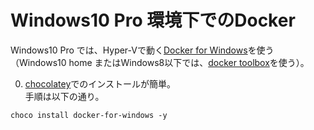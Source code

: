 # Windows10 Pro 環境下でのDocker

Windows10 Pro では、Hyper-Vで動く[Docker for Windows](https://www.docker.com/docker-windows)を使う
（Windows10 home またはWindows8以下では、[docker toolbox](docker_toolbox_for_win.md)を使う）。  

0. [chocolatey](https://chocolatey.org/install)でのインストールが簡単。  
手順は以下の通り。  
```
choco install docker-for-windows -y
```
